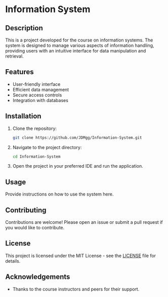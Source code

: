 # Information System

## Description
This is a project developed for the course on information systems. The system is designed to manage various aspects of information handling, providing users with an intuitive interface for data manipulation and retrieval.

## Features
- User-friendly interface
- Efficient data management
- Secure access controls
- Integration with databases

## Installation
1. Clone the repository:
   ```bash
   git clone https://github.com/JDMgg/Information-System.git
   ```
2. Navigate to the project directory:
   ```bash
   cd Information-System
   ```
3. Open the project in your preferred IDE and run the application.

## Usage
Provide instructions on how to use the system here.

## Contributing
Contributions are welcome! Please open an issue or submit a pull request if you would like to contribute.

## License
This project is licensed under the MIT License - see the [LICENSE](LICENSE) file for details.

## Acknowledgements
- Thanks to the course instructors and peers for their support.
